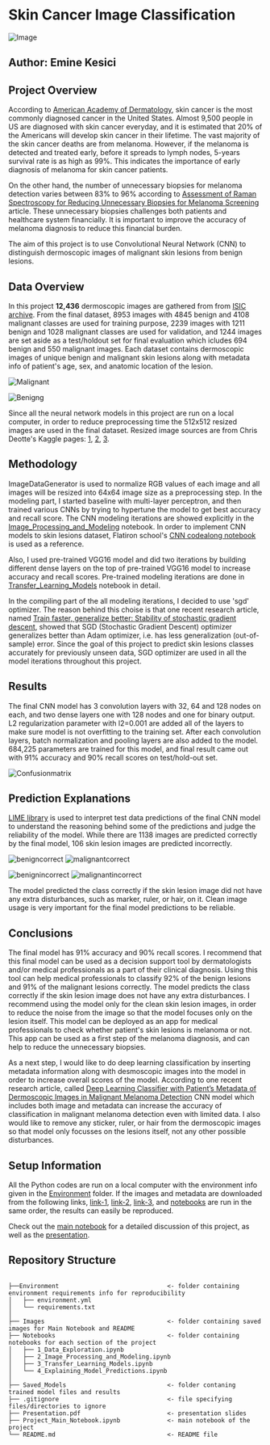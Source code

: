 # Skin Cancer Image Classification
![Image](Images/image_stats.jpg)

## Author: Emine Kesici

## Project Overview
According to [American Academy of Dermatology](https://www.aad.org/media/stats-skin-cancer), skin cancer is the most commonly diagnosed cancer in the United States. Almost 9,500 people in US are diagnosed with skin cancer everyday, and it is estimated that 20% of the Americans will develop skin cancer in their lifetime. The vast majority of the skin cancer deaths are from melanoma.  However, if the melanoma is detected and treated early, before it spreads to lymph nodes, 5-years survival rate is as high as 99%. This indicates the importance of early diagnosis of melanoma for skin cancer patients.

On the other hand, the number of unnecessary biopsies for melanoma detection varies between 83% to 96% according to [Assessment of Raman Spectroscopy for Reducing Unnecessary Biopsies for Melanoma Screening](https://www.ncbi.nlm.nih.gov/pmc/articles/PMC7355922/) article. These unnecessary biopsies challenges both patients and healthcare system financially. It is important to improve the accuracy of melanoma diagnosis to reduce this financial burden. 

The aim of this project is to use Convolutional Neural Network (CNN) to distinguish dermoscopic images of malignant skin lesions from benign lesions. 

## Data Overview

In this project **12,436** dermoscopic images are gathered from from [ISIC archive](https://www.isic-archive.com/#!/topWithHeader/onlyHeaderTop/gallery?filter=%5B%5D). From the final dataset, 8953 images with 4845 benign and 4108 malignant classes are used for training purpose, 2239 images with 1211 benign and 1028 malignant classes are used for validation, and 1244 images are set aside as a test/holdout set for final evaluation which icludes 694 benign and 550 malignant images. Each dataset contains dermoscopic images of unique benign and malignant skin lesions along with metadata info of patient's age, sex, and anatomic location of the lesion.

![Malignant](Images/Malignant_Sample.png)

![Benigng](Images/Benign_Sample.png)

Since all the neural network models in this project are run on a local computer, in order to reduce preprocessing time the 512x512 resized images are used in the final dataset. Resized image sources are from Chris Deotte's Kaggle pages: [1](https://www.kaggle.com/cdeotte/jpeg-melanoma-512x512?select=train.csv), [2](https://www.kaggle.com/cdeotte/jpeg-isic2019-512x512), [3](https://www.kaggle.com/c/siim-isic-melanoma-classification/discussion/169139).

## Methodology
ImageDataGenerator is used to normalize RGB values of each image and all images will be resized into 64x64 image size as a preprocessing step. In the modeling part, I started baseline with multi-layer perceptron, and then trained various CNNs by trying to hypertune the model to get best accuracy and recall score. The CNN modeling iterations are showed explicitly in the [Image_Processing_and_Modeling](https://github.com/emykes/SkinCancerImageClassification/blob/main/Notebooks/Image_Processing_and_Modeling.ipynb) notebook. In order to implement CNN models to skin lesions dataset, Flatiron school's [CNN codealong notebook](https://github.com/learn-co-curriculum/dsc-convolutional-neural-networks-codealong) is used as a reference.

Also, I used pre-trained VGG16 model and did two iterations by building different dense layers on the top of pre-trained VGG16 model to increase accuracy and recall scores. Pre-trained modeling iterations are done in [Transfer_Learning_Models](https://github.com/emykes/SkinCancerImageClassification/blob/main/Notebooks/Transfer_Learning_Models.ipynb) notebook in detail.  

In the compiling part of the all modeling iterations, I decided to use 'sgd' optimizer. The reason behind this choise is that one recent research article, named [Train faster, generalize better: Stability of stochastic gradient descent](http://proceedings.mlr.press/v48/hardt16.pdf), showed that SGD (Stochastic Gradient Descent) optimizer generalizes better than Adam optimizer, i.e. has less generalization (out-of-sample) error. Since the goal of this project to predict skin lesions classes accurately for previously unseen data, SGD optimizer are used in all the model iterations throughout this project. 


## Results

The final CNN model has 3 convolution layers with 32, 64 and 128 nodes on each, and two dense layers one with 128 nodes and one for binary output. L2 regularization parameter with l2=0.001 are added all of the layers to make sure model is not overfitting to the training set. After each convolution layers, batch normalization and pooling layers are also added to the model. 684,225 parameters are trained for this model, and final result came out with 91% accuracy and 90% recall scores on test/hold-out set.

![Confusionmatrix](Images/confusion_matrix.png)


## Prediction Explanations
[LIME library](https://github.com/marcotcr/lime) is used to interpret test data predictions of the final CNN model to understand the reasoning behind some of the predictions and judge the reliability of the model. While there are 1138 images are predicted correctly by the final model, 106 skin lesion images are predicted incorrectly.

![benigncorrect](Images/benign_correct2.png)  ![malignantcorrect](Images/malignant_correct2.png) 


![benignincorrect](Images/benign_incorrect2.png)  ![malignantincorrect](Images/malignant_incorrect2.png) 


The model predicted the class correctly if the skin lesion image did not have any extra disturbances, such as marker, ruler, or hair, on it. Clean image usage is very important for the final model predictions to be reliable. 

## Conclusions

The final model has 91% accuracy and 90% recall scores. I recommend that this final model can be used as a decision support tool by dermatologists and/or medical professionals as a part of their clinical diagnosis. Using this tool can help medical professionals to classify 92% of the benign lesions and 91% of the malignant lesions correctly. The model predicts the class correctly if the skin lesion image does not have any extra disturbances. I recommend using the model only for the clean skin lesion images, in order to reduce the noise from the image so that the model focuses only on the lesion itself. This model can be deployed as an app for medical professionals to check whether patient's skin lesions is melanoma or not. This app can be used as a first step of the melanoma diagnosis, and can help to reduce the unnecessary biopsies.

As a next step, I would like to do deep learning classification by inserting metadata information along with desmoscopic images into the model in order to increase overall scores of the model. According to one recent research article, called [Deep Learning Classifier with Patient’s Metadata of Dermoscopic Images in Malignant Melanoma Detection](https://www.dovepress.com/deep-learning-classifier-with-patientrsquos-metadata-of-dermoscopic-im-peer-reviewed-fulltext-article-JMDH) CNN model which includes both image and metadata can increase the accuracy of classification in malignant melanoma detection even with limited data. I also would like to remove any sticker, ruler, or hair from the dermoscopic images so that model only focusses on the lesions itself, not any other possible disturbances.


## Setup Information

All the Python codes are run on a local computer with the environment info given in the [Environment](https://github.com/emykes/SkinCancerImageClassification/tree/main/Environment) folder. If the images and metadata are downloaded from the following links, [link-1](https://www.kaggle.com/cdeotte/jpeg-melanoma-512x512?select=train.csv), [link-2](https://www.kaggle.com/cdeotte/jpeg-isic2019-512x512), [link-3](https://www.kaggle.com/c/siim-isic-melanoma-classification/discussion/169139), and [notebooks](https://github.com/emykes/SkinCancerImageClassification/tree/main/Notebooks) are run in the same order, the results can easily be reproduced. 

Check out the [main notebook](https://github.com/emykes/SkinCancerImageClassification/blob/main/Project_Main_Notebook.ipynb) for a detailed discussion of this project, as well as the [presentation](https://github.com/emykes/SkinCancerImageClassification/blob/main/Presentation.pdf). 

## Repository Structure

```

├──Environment                              <- folder containing environment requirements info for reproducibility
│   ├── environment.yml
│   └── requirements.txt
│
├── Images                                  <- folder containing saved images for Main Notebook and README
├── Notebooks                               <- folder containing notebooks for each section of the project
│   ├── 1_Data_Exploration.ipynb
│   ├── 2_Image_Processing_and_Modeling.ipynb
│   ├── 3_Transfer_Learning_Models.ipynb
│   └── 4_Explaining_Model_Predictions.ipynb
│
├── Saved_Models                            <- folder contaning trained model files and results 
├── .gitignore                              <- file specifying files/directories to ignore
├── Presentation.pdf                        <- presentation slides
├── Project_Main_Notebook.ipynb             <- main notebook of the project
└── README.md                               <- README file

``` 
